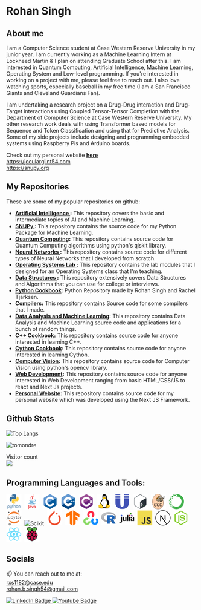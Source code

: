 # Rohan Singh
## About me
I am a Computer Science student at Case Western Reserve University in my junior year. I am currently working as a Machine Learning Intern at Lockheed Martin & I plan on attending Graduate School after this. I am interested in Quantum Computing, Artificial Intelligence, Machine Learning, Operating System and Low-level programming. If you're interested in working on a project with me, please feel free to reach out. I also love watching sports, especially baseball in my free time (I am a San Francisco Giants and Cleveland Guardians Fan). 

I am undertaking a research project on a Drug-Drug interaction and Drug-Target interactions using Coupled Tensor-Tensor Completion with the Department of Computer Science at Case Western Reserve University. My other research work deals with using Transformer based models for Sequence and Token Classification and using that for Predictive Analysis. Some of my side projects include designing and programming embedded systems using Raspberry Pis and Arduino boards.



Check out my personal website **<a href="https://jocularglint54.com">here</a>**  
https://jocularglint54.com   
https://snupy.org   

## My Repositories
These are some of my popular repositories on github:  
 - **<a href="https://github.com/Rohan-s18/Artificial_Intelligence"> Artificial Intelligence </a>:** This repository covers the basic and intermediate topics of AI and Machine Learning.  
  - **<a href="https://github.com/Rohan-s18/SNUPy"> SNUPy </a>:** This repository contains the source code for my Python Package for Machine Learning.    
  - **<a href="https://github.com/Rohan-s18/Quantum_Computing">Quantum Computing</a>:** This repository contains source code for Quantum Computing algorithms using python's qiskit library. 
  - **<a href="https://github.com/Rohan-s18/Neural-Networks">Neural Networks </a>:** This repository contains source code for different types of Neural Networks that I developed from scratch.  
  - **<a href="https://github.com/Rohan-s18/CSDS338_Lab"> Operating Systems Lab </a>:** This repository contains the lab modules that I designed for an Operating Systems class that I'm teaching.  
  - **<a href="https://github.com/Rohan-s18/Data-Structures"> Data Structures </a>:** This repository extensively covers Data Structures and Algorithms that you can use for college or interviews.   
  - **<a href="https://github.com/Rohan-s18/Python-Cookbook"> Python Cookbook</a>:** Python Repository made by Rohan Singh and Rachel Tjarksen.   
  - **<a href="https://github.com/Rohan-s18/Compilers">Compilers</a>:** This repository contains Source code for some compilers that I made. 
  - **<a href="https://github.com/Rohan-s18/Data-Analysis-and-Machine-Learning">Data Analysis and Machine Learning</a>:** This repository contains Data Analysis and Machine Learning source code and applications for a bunch of random things.   
  - **<a href="https://github.com/Rohan-s18/CPP_Cookbook">C++ Cookbook</a>:** This repository contains source code for anyone interested in learning C++.     
  - **<a href="https://github.com/Rohan-s18/Cython-Cookbook">Cython Cookbook</a>:** This repository contains source code for anyone interested in learning Cython.    
  - **<a href="https://github.com/Rohan-s18/Computer-Vision">Computer Vision</a>:** This repository contains source code for Computer Vision using python's opencv library.  
  - **<a href="https://github.com/Rohan-s18/Web_Development">Web Development</a>:** This repository contains source code for anyone interested in Web Development ranging from basic HTML/CSS/JS to react and Next Js projects.  
  - **<a href="https://github.com/Rohan-s18/personal_website">Personal Website</a>:** This repository contains source code for my personal website which was developed using the Next JS Framework.  
  

## Github Stats 
<!--
 [![GitHub Streak](http://github-readme-streak-stats.herokuapp.com?user=Rohan-s18&theme=dark&background=000000)](https://git.io/streak-stats)  
 -->

[![Top Langs](https://github-readme-stats.vercel.app/api/top-langs/?username=Rohan-s18&theme=vision-friendly-dark)](https://github.com/anuraghazra/github-readme-stats)


 <img src="https://github-readme-stats.vercel.app/api?username=Rohan-s18&show_icons=true&theme=great-gatsby" alt="tomondre" />
<br>
  
  

  Visitor count<br>
  <img src="https://profile-counter.glitch.me/Rohan-s18/count.svg" />


## Programming Languages and Tools:
<div>
  <img src="https://github.com/devicons/devicon/blob/master/icons/python/python-original-wordmark.svg" title="Python" alt="Python" width="40" height="40"/>&nbsp;
  <img src="https://github.com/devicons/devicon/blob/master/icons/java/java-original-wordmark.svg" title="Java" alt="Java" width="40" height="40"/>&nbsp;
  <img src="https://github.com/devicons/devicon/blob/master/icons/c/c-original.svg" title="C" alt="C" width="40" height="40"/>&nbsp;
  <img src="https://github.com/devicons/devicon/blob/master/icons/cplusplus/cplusplus-original.svg" title="Cpp" alt="Cpp" width="40" height="40"/>&nbsp;
  <img src="https://github.com/devicons/devicon/blob/master/icons/csharp/csharp-original.svg" title="Csp" alt="Csp" width="40" height="40"/>&nbsp;
  <img src="https://github.com/devicons/devicon/blob/master/icons/linux/linux-original.svg" title="Linux" alt="Linux" width="40" height="40"/>&nbsp;
  <img src="https://github.com/devicons/devicon/blob/master/icons/unix/unix-original.svg" title="UNIX" alt="UNIX" width="40" height="40"/>&nbsp;
  <img src="https://github.com/devicons/devicon/blob/master/icons/bash/bash-original.svg" title="Bash" alt="Bash" width="40" height="40"/>&nbsp;
  <img src="https://github.com/devicons/devicon/blob/master/icons/gcc/gcc-original.svg" title="GCC" alt="GCC" width="40" height="40"/>&nbsp;
  <img src="https://github.com/devicons/devicon/blob/master/icons/anaconda/anaconda-original.svg" title="Anaconda" alt="Anaconda" width="40" height="40"/>&nbsp;
    <img src="https://github.com/devicons/devicon/blob/master/icons/jupyter/jupyter-original-wordmark.svg" title="Jupyter" alt="Jupyter" width="40" height="40"/>&nbsp;
   <img src="https://upload.wikimedia.org/wikipedia/commons/0/05/Scikit_learn_logo_small.svg" title="Scikit" alt="Scikit" width="40" height="40"/>&nbsp;
   <img src="https://github.com/devicons/devicon/blob/master/icons/pytorch/pytorch-original.svg" title="Pytorch" alt="Pytorch" width="40" height="40"/>&nbsp;
    <img src="https://github.com/devicons/devicon/blob/master/icons/tensorflow/tensorflow-original.svg" title="Tensor Flow" alt="Tensor Flow" width="40" height="40"/>&nbsp;
  <img src="https://github.com/devicons/devicon/blob/master/icons/opencv/opencv-original.svg" title="OpenCV" alt="OpenCV" width="40" height="40"/>&nbsp;
  <img src="https://github.com/devicons/devicon/blob/master/icons/r/r-original.svg" title="R" alt="R" width="40" height="40"/>&nbsp;
 <img src="https://github.com/devicons/devicon/blob/master/icons/julia/julia-original-wordmark.svg" title="Julia" alt="Julia" width="40" height="40"/>&nbsp;
  <img src="https://github.com/devicons/devicon/blob/master/icons/javascript/javascript-original.svg" title="JavaScript" alt="JavaScript" width="40" height="40"/>&nbsp;
  <img src="https://github.com/devicons/devicon/blob/master/icons/nextjs/nextjs-line.svg" title="Next" alt="Next" width="40" height="40"/>&nbsp;
  <img src="https://github.com/devicons/devicon/blob/master/icons/nodejs/nodejs-original.svg" title="Node" alt="Node" width="40" height="40"/>&nbsp;     
  <img src="https://github.com/devicons/devicon/blob/master/icons/react/react-original.svg" title="React" alt="React" width="40" height="40"/>&nbsp;
  <img src="https://github.com/devicons/devicon/blob/master/icons/raspberrypi/raspberrypi-original.svg" title="Raspi" alt="Raspi" width="40" height="40"/>&nbsp;
 

  
  
</div>

## Socials
📫 You can reach out to me at:  
rxs1182@case.edu  
rohan.b.singh54@gmail.com  

<div id="badges">
  <a href="https://www.linkedin.com/in/rohan-singh-52a369195/">
    <img src="https://img.shields.io/badge/LinkedIn-blue?style=for-the-badge&logo=linkedin&logoColor=white" alt="LinkedIn Badge"/>
  </a>
  <a href="https://www.youtube.com/channel/UC1boFtqaVRXNFV0Z0ZeZcrA">
    <img src="https://img.shields.io/badge/YouTube-red?style=for-the-badge&logo=youtube&logoColor=white" alt="Youtube Badge"/>
  </a>
</div>

<!--
<img src="https://komarev.com/ghpvc/?username=Rohan-s18&style=flat-square&color=blue" alt=""/>
-->

<!--
**Rohan-s18/Rohan-s18** is a ✨ _special_ ✨ repository because its `README.md` (this file) appears on your GitHub profile.

Here are some ideas to get you started:

- 🔭 I’m currently working on ...
- 🌱 I’m currently learning ...
- 👯 I’m looking to collaborate on ...
- 🤔 I’m looking for help with ...
- 💬 Ask me about ...
-  ...
- 😄 Pronouns: ...
- ⚡ Fun fact: ...
-->
